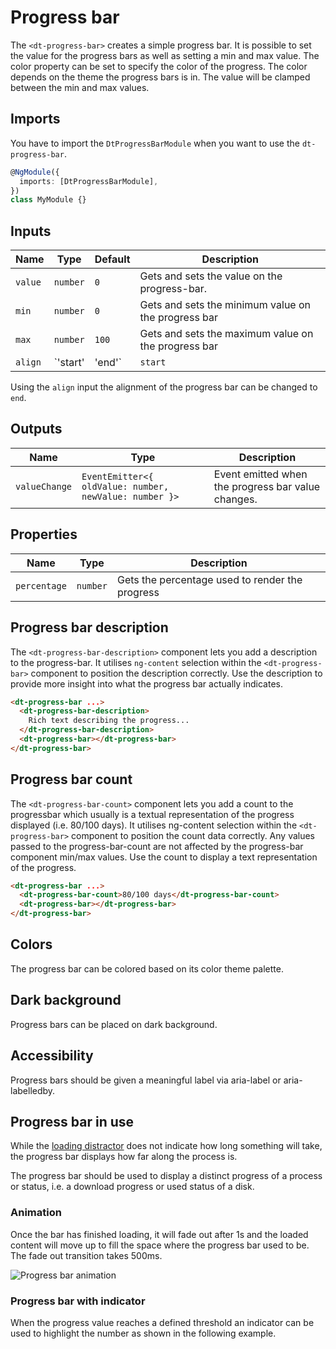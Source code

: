 # Progress bar

The `<dt-progress-bar>` creates a simple progress bar. It is possible to set the
value for the progress bars as well as setting a min and max value. The color
property can be set to specify the color of the progress. The color depends on
the theme the progress bars is in. The value will be clamped between the min and
max values.

<ba-live-example name="ProgressBarDefaultExample"></ba-live-example>

## Imports

You have to import the `DtProgressBarModule` when you want to use the
`dt-progress-bar`.

```typescript
@NgModule({
  imports: [DtProgressBarModule],
})
class MyModule {}
```

## Inputs

| Name    | Type              | Default | Description                                                           |
| ------- | ----------------- | ------- | --------------------------------------------------------------------- |
| `value` | `number`          | `0`     | Gets and sets the value on the progress-bar.                          |
| `min`   | `number`          | `0`     | Gets and sets the minimum value on the progress bar                   |
| `max`   | `number`          | `100`   | Gets and sets the maximum value on the progress bar                   |
| `align` | `'start' | 'end'` | `start` | Sets the alignment of the progress element to the star or to the end. |

Using the `align` input the alignment of the progress bar can be changed to
`end`.

<ba-live-example name="ProgressBarRightAlignedExample"></ba-live-example>

## Outputs

| Name          | Type                                                   | Description                                        |
| ------------- | ------------------------------------------------------ | -------------------------------------------------- |
| `valueChange` | `EventEmitter<{ oldValue: number, newValue: number }>` | Event emitted when the progress bar value changes. |

<ba-live-example name="ProgressBarChangeExample"></ba-live-example>

## Properties

| Name         | Type     | Description                                     |
| ------------ | -------- | ----------------------------------------------- |
| `percentage` | `number` | Gets the percentage used to render the progress |

## Progress bar description

The `<dt-progress-bar-description>` component lets you add a description to the
progress-bar. It utilises `ng-content` selection within the `<dt-progress-bar>`
component to position the description correctly. Use the description to provide
more insight into what the progress bar actually indicates.

```html
<dt-progress-bar ...>
  <dt-progress-bar-description>
    Rich text describing the progress...
  </dt-progress-bar-description>
  <dt-progress-bar></dt-progress-bar>
</dt-progress-bar>
```

<ba-live-example name="ProgressBarWithDescriptionExample"></ba-live-example>

## Progress bar count

The `<dt-progress-bar-count>` component lets you add a count to the progressbar
which usually is a textual representation of the progress displayed (i.e. 80/100
days). It utilises ng-content selection within the `<dt-progress-bar>` component
to position the count data correctly. Any values passed to the
progress-bar-count are not affected by the progress-bar component min/max
values. Use the count to display a text representation of the progress.

```html
<dt-progress-bar ...>
  <dt-progress-bar-count>80/100 days</dt-progress-bar-count>
  <dt-progress-bar></dt-progress-bar>
</dt-progress-bar>
```

<ba-live-example name="ProgressBarWithCountExample"></ba-live-example>

<ba-live-example name="ProgressBarWithCountAndDescriptionExample"></ba-live-example>

## Colors

The progress bar can be colored based on its color theme palette.

<ba-live-example name="ProgressBarWithColorExample"></ba-live-example>

## Dark background

Progress bars can be placed on dark background.

<ba-live-example name="ProgressBarDarkExample" themedark="true"></ba-live-example>

## Accessibility

Progress bars should be given a meaningful label via aria-label or
aria-labelledby.

## Progress bar in use

While the [loading distractor](/components/loading-distractor) does not indicate
how long something will take, the progress bar displays how far along the
process is.

The progress bar should be used to display a distinct progress of a process or
status, i.e. a download progress or used status of a disk.

### Animation

Once the bar has finished loading, it will fade out after 1s and the loaded
content will move up to fill the space where the progress bar used to be. The
fade out transition takes 500ms.

![Progress bar animation](https://d24pvdz4mvzd04.cloudfront.net/test/progress-animation-e086f3c372.gif)

### Progress bar with indicator

When the progress value reaches a defined threshold an indicator can be used to
highlight the number as shown in the following example.

<ba-live-example name="ProgressBarWithCountAndDescriptionIndicatorExample"></ba-live-example>
